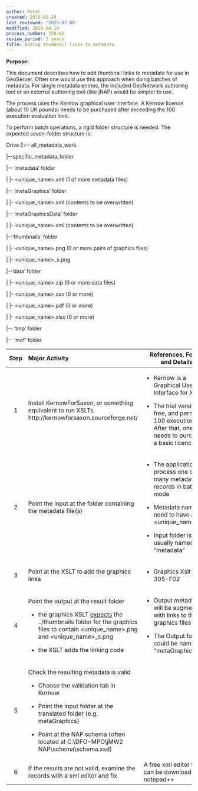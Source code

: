 ```yaml
---
author: Peter
created: 2015-02-24
last_reviewed: '2025-07-08'
modified: 2024-04-10
process_number: 350-01
review_period: 3 years
title: Adding thumbnail links to metadata
---
```


**Purpose:**

This document describes how to add thumbnail links to metadata for use in GeoServer. Often one would use this approach when doing batches of metadata. For single metadata entries, the included GeoNetwork authoring tool or an external authoring tool (like jNAP) would be simpler to use.

The process uses the Kernow graphical user interface. A Kernow licence (about 10 UK pounds) needs to be purchased after exceeding the 100 execution evaluation limit.

To perform batch operations, a rigid folder structure is needed. The expected seven-folder structure is:

Drive E:-- all_metadata_work

\|--specific_metadata_folder

\|-- ‘metadata’ folder

\| \|- \<unique_name\>.xml (1 of more metadata files)

\|-- ‘metaGraphics’ folder

\| \|- \<unique_name\>.xml (contents to be overwritten)

\|-- ‘metaGraphicsData’ folder

\| \|- \<unique_name\>.xml (contents to be overwritten)

\|--‘thumbnails’ folder

\| \|- \<unique_name\>.png (0 or more pairs of graphics files)

\| \|- \<unique_name\>\_s.png

\|--‘data’ folder

\| \|- \<unique_name\>.zip (0 or more data files)

\| \|- \<unique_name\>.csv (0 or more)

\| \|- \<unique_name\>.pdf (0 or more)

\| \|- \<unique_name\>.xlsx (0 or more)

\|-- ‘tmp’ folder

\|-- ‘mef’ folder

<table>
<colgroup>
<col style="width: 17%" />
<col style="width: 50%" />
<col style="width: 31%" />
</colgroup>
<thead>
<tr>
<th style="text-align: center;"><strong>Step</strong></th>
<th style="text-align: left;"><strong>Major Activity</strong></th>
<th><strong>References, Forms and Details</strong></th>
</tr>
</thead>
<tbody>
<tr>
<td style="text-align: center;">1</td>
<td style="text-align: left;">Install KernowForSaxon, or something equivalent to run XSLTs. http://kernowforsaxon.sourceforge.net/</td>
<td><ul>
<li><p>Kernow is a Graphical User Interface for XSLTs</p></li>
<li><p>The trial version is free, and permits 100 executions. After that, one needs to purchase a basic licence.</p></li>
</ul></td>
</tr>
<tr>
<td style="text-align: center;">2</td>
<td style="text-align: left;">Point the input at the folder containing the metadata file(s)</td>
<td><ul>
<li><p>The application can process one or many metadata records in batch mode</p></li>
<li><p>Metadata names need to have a &lt;unique_name&gt;.xml</p></li>
<li><p>Input folder is usually named “metadata”</p></li>
</ul></td>
</tr>
<tr>
<td style="text-align: center;">3</td>
<td style="text-align: left;">Point at the XSLT to add the graphics links</td>
<td><ul>
<li><p>Graphics Xslt is in 305-F02</p></li>
</ul></td>
</tr>
<tr>
<td style="text-align: center;">4</td>
<td style="text-align: left;"><p>Point the output at the result folder</p>
<ul>
<li><p>the graphics XSLT <u>expects</u> the ../thumbnails folder for the graphics files to contain &lt;unique_name&gt;.png and &lt;unique_name&gt;_s.png</p></li>
<li><p>the XSLT adds the linking code</p></li>
</ul></td>
<td><ul>
<li><p>Output metadata will be augmented with links to the graphics files</p></li>
<li><p>The Output folder could be named “metaGraphics”</p></li>
</ul></td>
</tr>
<tr>
<td style="text-align: center;">5</td>
<td style="text-align: left;"><p>Check the resulting metadata is valid</p>
<ul>
<li><p>Choose the validation tab in Kernow</p></li>
<li><p>Point the input folder at the translated folder (e.g. metaGraphics)</p></li>
<li><p>Point at the NAP schema (often located at C:\DFO-MPO\jMW2 NAP\schema\schema.xsd)</p></li>
</ul></td>
<td style="text-align: left;"></td>
</tr>
<tr>
<td style="text-align: center;">6</td>
<td style="text-align: left;">If the results are not valid, examine the records with a xml editor and fix</td>
<td style="text-align: left;">A free xml editor that can be downloaded is notepad++</td>
</tr>
</tbody>
</table>